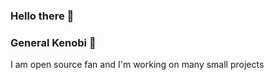 ### Hello there 👋
### General Kenobi 🤖


I am open source fan and I'm working on many small projects
